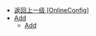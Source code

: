 - [返回上一级 [OnlineConfig]](zh-CN/OnlineFunctions/OnlineConfig/)
- [Add](zh-CN/OnlineFunctions/OnlineConfig/Add/)
  - [Add](zh-CN/OnlineFunctions/OnlineConfig/Add/Add.md)
